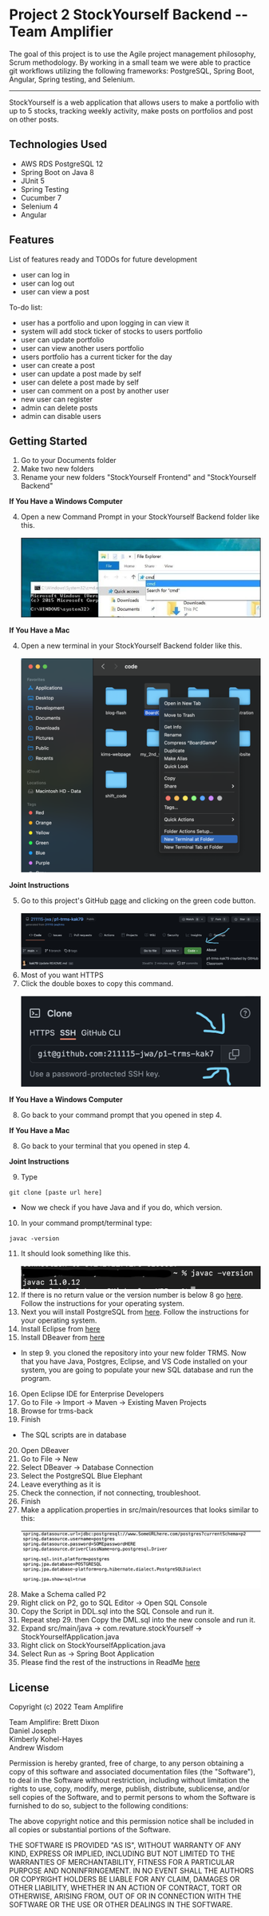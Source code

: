 # Project 2 StockYourself Backend -- Team Amplifier

The goal of this project is to use the Agile project management philosophy, Scrum methodology.  By working in a small team we were able to practice git workflows utilizing the following frameworks: PostgreSQL, Spring Boot, Angular, Spring testing, and Selenium.

--------

StockYourself is a web application that allows users to make a portfolio with up to 5 stocks, tracking weekly activity, make posts on portfolios and post on other posts. 


## Technologies Used

* AWS RDS PostgreSQL 12
* Spring Boot on Java 8
* JUnit 5
* Spring Testing
* Cucumber 7
* Selenium 4
* Angular

## Features

List of features ready and TODOs for future development

* user can log in 
* user can log out
* user can view a post


To-do list:

* user has a portfolio and upon logging in can view it
* system will add stock ticker of stocks to users portfolio
* user can update portfolio
* user can view another users portfolio
* users portfolio has a current ticker for the day
* user can create a post
* user can update a post made by self
* user can delete a post made by self
* user can comment on a post by another user
* new user can register
* admin can delete posts
* admin can disable users


## Getting Started

1. Go to your Documents folder
2. Make two new folders
3. Rename your new folders "StockYourself Frontend" and "StockYourself Backend"

**If You Have a Windows Computer**

4. Open a new Command Prompt in your StockYourself Backend folder like this. <br><br> ![cmd](./cmdPic.jpeg)

**If You Have a Mac**

4. Open a new terminal in your StockYourself Backend folder like this. <br><br> ![terminal](./terminalAtFolder.png)

**Joint Instructions**

5. Go to this project's GitHub [page](https://github.com/211115-jwa/P2-StockYourself-backend-Amplifier) and clicking on the green code button. <br><br> ![Green-Button](./here.png)
6. Most of you want HTTPS
7. Click the double boxes to copy this command. <br><br> ![copy](./Copy.png)

**If You Have a Windows Computer**

8. Go back to your command prompt that you opened in step 4.

**If You Have a Mac**

8. Go back to your terminal that you opened in step 4.

**Joint Instructions**

9. Type
```
git clone [paste url here]
```
- Now we check if you have Java and if you do, which version.
10. In your command prompt/terminal type:
```
javac -version
```
11. It should look something like this. <br><br> ![javaVersion](./javaVer.png)
12. If there is no return value or the version number is below 8 go [here](https://www3.ntu.edu.sg/home/ehchua/programming/howto/JDK_Howto.html). Follow the instructions for your operating system.
13. Next you will install PostgreSQL from [here](https://www.postgresqltutorial.com/install-postgresql/).  Follow the instructions for your operating system.
14. Install Eclipse from [here](https://www.eclipse.org/downloads/packages/installer)
15. Install DBeaver from [here](https://dbeaver.io/download/)
- In step 9. you cloned the repository into your new folder TRMS.  Now that you have Java, Postgres, Eclipse, and VS Code installed on your system, you are going to populate your new SQL database and run the program.
16. Open Eclipse IDE for Enterprise Developers
17. Go to File -> Import -> Maven -> Existing Maven Projects
18. Browse for trms-back
19. Finish
- The SQL scripts are in database
20. Open DBeaver
21. Go to File -> New
22. Select DBeaver -> Database Connection
23. Select the PostgreSQL Blue Elephant
24. Leave everything as it is
25. Check the connection, if not connecting, troubleshoot.
26. Finish
27. Make a application.properties in src/main/resources that looks similar to this: <br><br> ![copy](./props.png) 
28. Make a Schema called P2
29. Right click on P2, go to SQL Editor -> Open SQL Console
30. Copy the Script in DDL.sql into the SQL Console and run it.
31. Repeat step 29. then Copy the DML.sql into the new console and run it.
32. Expand src/main/java -> com.revature.stockYourself -> StockYourselfApplication.java
33. Right click on StockYourselfApplication.java
34. Select Run as -> Spring Boot Application 
35. Please find the rest of the instructions in ReadMe [here](https://github.com/211115-jwa/P2-StockYourself-Frontend-Amplifier)



## License

Copyright (c) 2022 Team Amplifire

Team Amplifire: 
          Brett Dixon <br>
          Daniel Joseph <br>
          Kimberly Kohel-Hayes <br>
          Andrew Wisdom <br>

Permission is hereby granted, free of charge, to any person obtaining a copy of this software and associated documentation files (the "Software"), to deal in the Software without restriction, including without limitation the rights to use, copy, modify, merge, publish, distribute, sublicense, and/or sell copies of the Software, and to permit persons to whom the Software is furnished to do so, subject to the following conditions:

The above copyright notice and this permission notice shall be included in all copies or substantial portions of the Software.

THE SOFTWARE IS PROVIDED "AS IS", WITHOUT WARRANTY OF ANY KIND, EXPRESS OR IMPLIED, INCLUDING BUT NOT LIMITED TO THE WARRANTIES OF MERCHANTABILITY, FITNESS FOR A PARTICULAR PURPOSE AND NONINFRINGEMENT. IN NO EVENT SHALL THE AUTHORS OR COPYRIGHT HOLDERS BE LIABLE FOR ANY CLAIM, DAMAGES OR OTHER LIABILITY, WHETHER IN AN ACTION OF CONTRACT, TORT OR OTHERWISE, ARISING FROM, OUT OF OR IN CONNECTION WITH THE SOFTWARE OR THE USE OR OTHER DEALINGS IN THE SOFTWARE.


